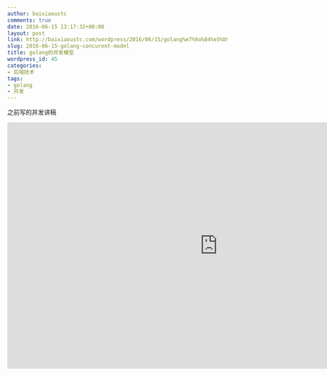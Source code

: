 ```yaml
---
author: baixiaoustc
comments: true
date: 2016-06-15 13:17:32+00:00
layout: post
link: http://baixiaoustc.com/wordpress/2016/06/15/golang%e7%9a%84%e5%b9%b6%e5%8f%91%e6%a8%a1%e5%9e%8b/
slug: 2016-06-15-golang-concurent-model
title: golang的并发模型
wordpress_id: 45
categories:
- 后端技术
tags:
- golang
- 并发
---
```


之前写的并发讲稿

<iframe src='https://onedrive.live.com/embed?cid=72ADB35B7D43F7CE&amp;resid=72ADB35B7D43F7CE%21111&amp;authkey=AKoGPuFZwcC6XWc&amp;em=2&amp;wdAr=1.7777777777777777' width='962px' height='565px' frameborder='0'>这是嵌入 <a target='_blank' href='https://office.com'>Microsoft Office</a> 演示文稿，由 <a target='_blank' href='https://office.com/webapps'>Office Online</a> 支持。</iframe>